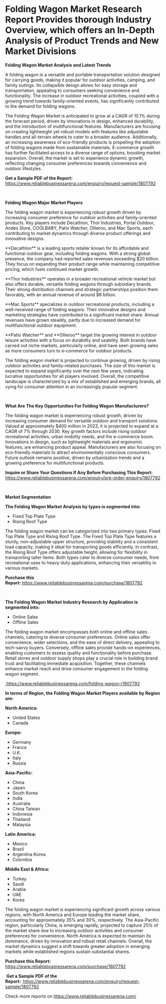 <p><h1>Folding Wagon Market Research Report Provides thorough Industry Overview, which offers an In-Depth Analysis of Product Trends and New Market Divisions</h1></p><p><strong>Folding Wagon Market Analysis and Latest Trends</strong></p>
<p><p>A folding wagon is a versatile and portable transportation solution designed for carrying goods, making it popular for outdoor activities, camping, and family outings. Its collapsible design allows for easy storage and transportation, appealing to consumers seeking convenience and functionality. The increase in outdoor recreational activities, coupled with a growing trend towards family-oriented events, has significantly contributed to the demand for folding wagons.</p><p>The Folding Wagon Market is anticipated to grow at a CAGR of 10.1% during the forecast period, driven by innovations in design, enhanced durability, and the introduction of multifunctional features. Manufacturers are focusing on creating lightweight yet robust models with features like adjustable handles and all-terrain wheels to cater to a broader audience. Additionally, an increasing awareness of eco-friendly products is propelling the adoption of folding wagons made from sustainable materials. E-commerce growth has further facilitated access to a diverse range of options, boosting market expansion. Overall, the market is set to experience dynamic growth, reflecting changing consumer preferences towards convenience and outdoor lifestyles.</p></p>
<p><strong>Get a Sample PDF of the Report:&nbsp;</strong> <a href="https://www.reliablebusinessarena.com/enquiry/request-sample/1807792?utm_campaign=2225&utm_medium=2&utm_source=Github&utm_content=ia&utm_term=07022025&utm_id=folding-wagon">https://www.reliablebusinessarena.com/enquiry/request-sample/1807792</a></p>
<p>&nbsp;</p>
<p><strong>Folding Wagon Major Market Players</strong></p>
<p><p>The folding wagon market is experiencing robust growth driven by increasing consumer preference for outdoor activities and family-oriented products. Key players include Decathlon, Thor Industries, Portal Outdoor, Andes Store, COOLBABY, Patio Watcher, Ollieroo, and Mac Sports, each contributing to market dynamics through diverse product offerings and innovative designs.</p><p>**Decathlon** is a leading sports retailer known for its affordable and functional outdoor gear, including folding wagons. With a strong global presence, the company had reported sales revenues exceeding $20 billion. They focus on expanding their product range while maintaining competitive pricing, which fuels continued market growth.</p><p>**Thor Industries** operates in a broader recreational vehicle market but also offers durable, versatile folding wagons through subsidiary brands. Their strong distribution channels and strategic partnerships position them favorably, with an annual revenue of around $8 billion.</p><p>**Mac Sports** specializes in outdoor recreational products, including a well-received range of folding wagons. Their innovative designs and marketing strategies have contributed to a significant market share. Annual revenues have grown steadily, partly due to increased demand for multifunctional outdoor equipment.</p><p>**Patio Watcher** and **Ollieroo** target the growing interest in outdoor leisure activities with a focus on durability and usability. Both brands have carved out niche markets, particularly online, and have seen growing sales as more consumers turn to e-commerce for outdoor products.</p><p>The folding wagon market is projected to continue growing, driven by rising outdoor activities and family-related purchases. The size of this market is expected to expand significantly over the next few years, indicating lucrative opportunities for all players involved. Overall, the competitive landscape is characterized by a mix of established and emerging brands, all vying for consumer attention in an increasingly popular segment.</p></p>
<p>&nbsp;</p>
<p><strong>What Are The Key Opportunities For Folding Wagon Manufacturers?</strong></p>
<p><p>The folding wagon market is experiencing robust growth, driven by increasing consumer demand for versatile outdoor and transport solutions. Valued at approximately $400 million in 2023, it is projected to expand at a CAGR of 7% through 2030. Key growth factors include rising outdoor recreational activities, urban mobility needs, and the e-commerce boom. Innovations in design, such as lightweight materials and ergonomic features, are enhancing product appeal. Manufacturers are also focusing on eco-friendly materials to attract environmentally conscious consumers. Future outlook remains positive, driven by urbanization trends and a growing preference for multifunctional products.</p></p>
<p><strong>Inquire or Share Your Questions If Any Before Purchasing This Report:</strong> <a href="https://www.reliablebusinessarena.com/enquiry/pre-order-enquiry/1807792?utm_campaign=2225&utm_medium=2&utm_source=Github&utm_content=ia&utm_term=07022025&utm_id=folding-wagon">https://www.reliablebusinessarena.com/enquiry/pre-order-enquiry/1807792</a></p>
<p>&nbsp;</p>
<p><strong>Market Segmentation</strong></p>
<p><strong>The Folding Wagon Market Analysis by types is segmented into:</strong></p>
<p><ul><li>Fixed Top Plate Type</li><li>Rising Roof Type</li></ul></p>
<p><p>The folding wagon market can be categorized into two primary types: Fixed Top Plate Type and Rising Roof Type. The Fixed Top Plate Type features a sturdy, non-adjustable upper structure, providing stability and a consistent load capacity, making it ideal for transporting goods efficiently. In contrast, the Rising Roof Type offers adjustable height, allowing for flexibility in transporting taller items. Both types cater to diverse consumer needs, from recreational uses to heavy-duty applications, enhancing their versatility in various markets.</p></p>
<p><strong>Purchase this Report:&nbsp;</strong><a href="https://www.reliablebusinessarena.com/purchase/1807792?utm_campaign=2225&utm_medium=2&utm_source=Github&utm_content=ia&utm_term=07022025&utm_id=folding-wagon">https://www.reliablebusinessarena.com/purchase/1807792</a></p>
<p>&nbsp;</p>
<p><strong>The Folding Wagon Market Industry Research by Application is segmented into:</strong></p>
<p><ul><li>Online Sales</li><li>Offline Sales</li></ul></p>
<p><p>The folding wagon market encompasses both online and offline sales channels, catering to diverse consumer preferences. Online sales offer convenience, wider selections, and the ease of direct delivery, appealing to tech-savvy buyers. Conversely, offline sales provide hands-on experiences, enabling customers to assess quality and functionality before purchase. Retail stores and outdoor supply shops play a crucial role in building brand trust and facilitating immediate acquisition. Together, these channels enhance market reach and drive consumer engagement in the folding wagon segment.</p></p>
<p><a href="https://www.reliablebusinessarena.com/folding-wagon-r1807792?utm_campaign=2225&utm_medium=2&utm_source=Github&utm_content=ia&utm_term=07022025&utm_id=folding-wagon">&nbsp;https://www.reliablebusinessarena.com/folding-wagon-r1807792</a></p>
<p><strong>In terms of Region, the Folding Wagon Market Players available by Region are:</strong></p>
<p>
    <p> <strong> North America: </strong>
        <ul>
            <li>United States</li>
            <li>Canada</li>
        </ul>
        </p> 
    <p> <strong> Europe: </strong>
        <ul>
            <li>Germany</li>
            <li>France</li>
            <li>U.K.</li>
            <li>Italy</li>
            <li>Russia</li>
        </ul>
        </p> 
    <p> <strong> Asia-Pacific: </strong>
        <ul>
            <li>China</li>
            <li>Japan</li>
            <li>South Korea</li>
            <li>India</li>
            <li>Australia</li>
            <li>China Taiwan</li>
            <li>Indonesia</li>
            <li>Thailand</li>
            <li>Malaysia</li>
        </ul>
        </p> 
    <p> <strong> Latin America: </strong>
        <ul>
            <li>Mexico</li>
            <li>Brazil</li>
            <li>Argentina Korea</li>
            <li>Colombia</li>
        </ul>
        </p> 
    <p> <strong> Middle East & Africa: </strong>
        <ul>
            <li>Turkey</li>
            <li>Saudi</li>
            <li>Arabia</li>
            <li>UAE</li>
            <li>Korea</li>
        </ul>
    </p>
    </p>
<p><p>The folding wagon market is experiencing significant growth across various regions, with North America and Europe leading the market share, accounting for approximately 35% and 30%, respectively. The Asia-Pacific region, particularly China, is emerging rapidly, projected to capture 25% of the market share due to increasing outdoor activities and consumer preferences for convenience. North America is expected to maintain its dominance, driven by innovation and robust retail channels. Overall, the market dynamics suggest a shift towards greater adoption in emerging markets while established regions sustain substantial shares.</p></p>
<p><strong>Purchase this Report: </strong><a href="https://www.reliablebusinessarena.com/purchase/1807792?utm_campaign=2225&utm_medium=2&utm_source=Github&utm_content=ia&utm_term=07022025&utm_id=folding-wagon">https://www.reliablebusinessarena.com/purchase/1807792</a></p>
<p>&nbsp;<strong>Get a Sample PDF of the Report:&nbsp;&nbsp;</strong><a href="https://www.reliablebusinessarena.com/enquiry/request-sample/1807792?utm_campaign=2225&utm_medium=2&utm_source=Github&utm_content=ia&utm_term=07022025&utm_id=folding-wagon">https://www.reliablebusinessarena.com/enquiry/request-sample/1807792</a></p>
<p><strong></strong></p>
<p>Check more reports on <a href="https://www.reliablebusinessarena.com/?utm_campaign=2225&utm_medium=2&utm_source=Github&utm_content=ia&utm_term=07022025&utm_id=folding-wagon">https://www.reliablebusinessarena.com/</a></p>